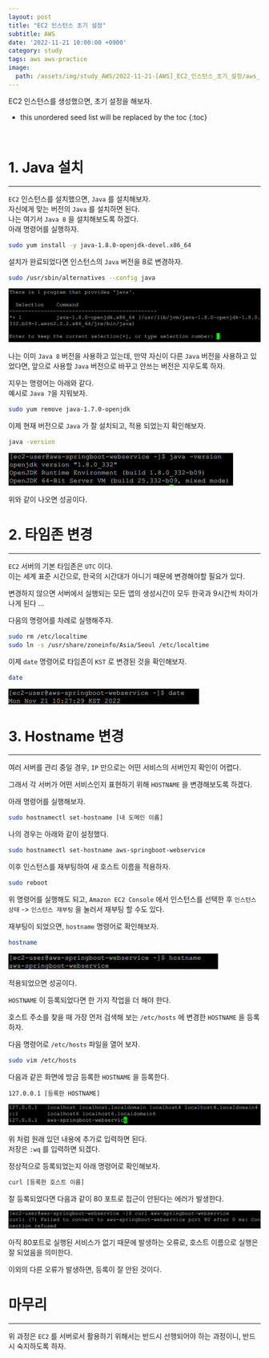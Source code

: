 ```yaml
---
layout: post
title: "EC2 인스턴스 초기 설정"
subtitle: AWS
date: '2022-11-21 10:00:00 +0900'
category: study
tags: aws aws-practice
image:
  path: /assets/img/study_AWS/2022-11-21-[AWS]_EC2_인스턴스_초기_설정/aws_logo.png
---
```


EC2 인스턴스를 생성했으면, 초기 설정을 해보자.<br>


<!--more-->

* this unordered seed list will be replaced by the toc
{:toc}

<br>


# 1. Java 설치
---

`EC2` 인스턴스를 설치했으면, `Java` 를 설치해보자.<br>
자신에게 맞는 버전의 `Java` 를 설치하면 된다.<br>
나는 여기서 `Java 8` 을 설치해보도록 하겠다.<br>
아래 명령어를 실행하자.<br>

```bash
sudo yum install -y java-1.8.0-openjdk-devel.x86_64
```

설치가 완료되었다면 인스턴스의 `Java` 버전을 8로 변경하자.

```bash
sudo /usr/sbin/alternatives --config java
```

![1](/assets/img/study_AWS/2022-11-21-[AWS]_EC2_인스턴스_초기_설정/1.png)

나는 이미 `Java 8` 버전을 사용하고 있는데, 만약 자신이 다른 `Java` 버전을 사용하고 있었다면, 앞으로 사용할 `Java` 버전으로 바꾸고 안쓰는 버전은 지우도록 하자.

지우는 명령어는 아래와 같다.<br>
예시로 `Java 7`을 지워보자.<br>

```bash
sudo yum remove java-1.7.0-openjdk
```

이제 현재 버전으로 `Java` 가 잘 설치되고, 적용 되었는지 확인해보자.

```bash
java -version
```

![2](/assets/img/study_AWS/2022-11-21-[AWS]_EC2_인스턴스_초기_설정/2.png)

위와 같이 나오면 성공이다.

# 2. 타임존 변경
---

`EC2` 서버의 기본 타임존은 `UTC` 이다.<br>
이는 세계 표준 시간으로, 한국의 시간대가 아니기 때문에 변경해야할 필요가 있다.

변경하지 않으면 서버에서 실행되는 모든 앱의 생성시간이 모두 한국과 9시간씩 차이가 나게 된다 ...

다음의 명령어를 차례로 실행해주자.

```bash
sudo rm /etc/localtime
sudo ln -s /usr/share/zoneinfo/Asia/Seoul /etc/localtime
```

이제 `date` 명령어로 타임존이 `KST` 로 변경된 것을 확인해보자.

```bash
date
```

![3](/assets/img/study_AWS/2022-11-21-[AWS]_EC2_인스턴스_초기_설정/3.png)

# 3. Hostname 변경
---

여러 서버를 관리 중일 경우, `IP` 만으로는 어떤 서비스의 서버인지 확인이 어렵다.

그래서 각 서버가 어떤 서비스인지 표현하기 위해 `HOSTNAME` 을 변경해보도록 하겠다.

아래 명령어를 실행해보자.

```bash
sudo hostnamectl set-hostname [내 도메인 이름]
```

나의 경우는 아래와 같이 설정했다.

```bash
sudo hostnamectl set-hostname aws-springboot-webservice
```

이후 인스턴스를 재부팅하여 새 호스트 이름을 적용하자.

```bash
sudo reboot
```

위 명령어를 실행해도 되고, `Amazon EC2 Console` 에서 인스턴스를 선택한 후 `인스턴스 상태` -> `인스턴스 재부팅` 을 눌러서 재부팅 할 수도 있다.

재부팅이 되었으면, `hostname` 명령어로 확인해보자.

```bash
hostname
```

![4](/assets/img/study_AWS/2022-11-21-[AWS]_EC2_인스턴스_초기_설정/4.png)

적용되었으면 성공이다.

`HOSTNAME` 이 등록되었다면 한 가지 작업을 더 해야 한다.

호스트 주소를 찾을 때 가장 먼저 검색해 보는 `/etc/hosts` 에 변경한 `HOSTNAME` 을 등록하자.

다음 명령어로 `/etc/hosts` 파일을 열어 보자.

```bash
sudo vim /etc/hosts
```

다음과 같은 화면에 방금 등록한 `HOSTNAME` 을 등록한다.

```
127.0.0.1 [등록한 HOSTNAME]
```

![5](/assets/img/study_AWS/2022-11-21-[AWS]_EC2_인스턴스_초기_설정/5.png)

위 처럼 원래 있던 내용에 추가로 입력하면 된다.<br>
저장은 `:wq` 를 입력하면 되겠다.

정상적으로 등록되었는지 아래 명령어로 확인해보자.

```bash
curl [등록한 호스트 이름]
```

잘 등록되었다면 다음과 같이 80 포트로 접근이 안된다는 에러가 발생한다.<br>

![6](/assets/img/study_AWS/2022-11-21-[AWS]_EC2_인스턴스_초기_설정/6.png)

아직 80포트로 실행된 서비스가 없기 때문에 발생하는 오류로, 호스트 이름으로 실행은 잘 되었음을 의미한다.

이외의 다른 오류가 발생하면, 등록이 잘 안된 것이다.

# 마무리
---

위 과정은 `EC2` 를 서버로서 활용하기 위해서는 반드시 선행되어야 하는 과정이니, 반드시 숙지하도록 하자.